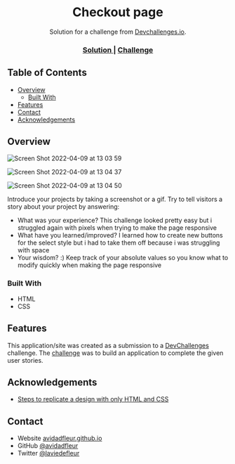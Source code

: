 <!-- Please update value in the {}  -->

<h1 align="center">Checkout page</h1>

<div align="center">
   Solution for a challenge from  <a href="http://devchallenges.io" target="_blank">Devchallenges.io</a>.
</div>

<div align="center">
  <h3>
    <a href="https://avidadfleur.github.io/checkout-page/">
      Solution
    </a>
    <span> | </span>
    <a href="https://devchallenges.io/challenges/0J1NxxGhOUYVqihwegfO">
      Challenge
    </a>
  </h3>
</div>

<!-- TABLE OF CONTENTS -->

## Table of Contents

- [Overview](#overview)
  - [Built With](#built-with)
- [Features](#features)
- [Contact](#contact)
- [Acknowledgements](#acknowledgements)

<!-- OVERVIEW -->

## Overview

![Screen Shot 2022-04-09 at 13 03 59](https://user-images.githubusercontent.com/86981532/162588180-7bc6c70f-2b71-4e88-bbcb-0927416c4623.png)

![Screen Shot 2022-04-09 at 13 04 37](https://user-images.githubusercontent.com/86981532/162588197-b652f847-92c2-48d9-9c2e-21eed12e4587.png)

![Screen Shot 2022-04-09 at 13 04 50](https://user-images.githubusercontent.com/86981532/162588205-596b7462-c9fe-48b6-b18e-86cc1ba8b4fe.png)

Introduce your projects by taking a screenshot or a gif. Try to tell visitors a story about your project by answering:

- What was your experience?
  This challenge looked pretty easy but i struggled again with pixels when trying to make the page responsive
- What have you learned/improved?
  I learned how to create new buttons for the select style but i had to take them off because i was struggling with space
- Your wisdom? :)
  Keep track of your absolute values so you know what to modify quickly when making the page responsive

### Built With

<!-- This section should list any major frameworks that you built your project using. Here are a few examples.-->

- HTML
- CSS

## Features

<!-- List the features of your application or follow the template. Don't share the figma file here :) -->

This application/site was created as a submission to a [DevChallenges](https://devchallenges.io/challenges) challenge. The [challenge](https://devchallenges.io/challenges/0J1NxxGhOUYVqihwegfO) was to build an application to complete the given user stories.

## Acknowledgements

<!-- This section should list any articles or add-ons/plugins that helps you to complete the project. This is optional but it will help you in the future. For exmpale -->

- [Steps to replicate a design with only HTML and CSS](https://devchallenges-blogs.web.app/how-to-replicate-design/)

## Contact

- Website [avidadfleur.github.io](https://avidadfleur.github.io)
- GitHub [@avidadfleur](https://github.com/avidadfleur)
- Twitter [@laviedefleur](https://twitter.com/laviedefleur)
